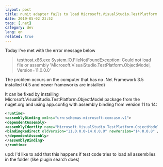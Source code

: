 ```yaml
---
layout: post
title: nunit adapter fails to load Microsoft.VisualStudio.TestPlatform.ObjectModel 11
date: 2019-05-02 23:52 
tags: [.net]
category: dev
lang: en
related: true
---
```

Today I've met with the error message below

> testhost.x86.exe System.IO.FileNotFoundException: Could not load file or assembly 'Microsoft.VisualStudio.TestPlatform.ObjectModel, Version=11.0.0.0'

The problem occurs on the computer that has no .Net Framework 3.5 installed (4.5 and newer frameworks are installed)


It can be fixed by installing Microsoft.VisualStudio.TestPlatform.ObjectModel package from the nuget.org and using app.config with assembly binding from version 11 to 14:
```xml
<runtime>
<assemblyBinding xmlns="urn:schemas-microsoft-com:asm.v1">
<dependentAssembly>
<assemblyIdentity name="Microsoft.VisualStudio.TestPlatform.ObjectModel" publicKeyToken="b03f5f7f11d50a3a" culture="neutral" />
<bindingRedirect oldVersion="11.0.0.0-14.0.0.0" newVersion="14.0.0.0" />
</dependentAssembly>
</assemblyBinding>
</runtime>
```

upd: I'd like to add that this happens if test code tries to load all assemblies in the folder (like plugin search does)
